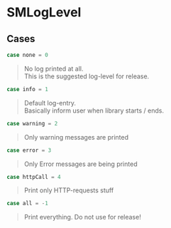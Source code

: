 # SMLogLevel

>

## Cases
```swift
case none = 0
```

>No log printed at all.<br/>This is the suggested log-level for release.

```swift
case info = 1
```

>Default log-entry.<br/>Basically inform user when library starts / ends.

```swift
case warning = 2
```

>Only warning messages are printed

```swift
case error = 3
```

>Only Error messages are being printed

```swift
case httpCall = 4
```

>Print only HTTP-requests stuff

```swift
case all = -1
```

>Print everything. Do not use for release!
